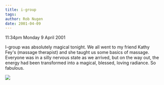 ```yaml
---
title: i-group
tags: 
author: Rob Nugen
date: 2001-04-09
---
```


<p class=date>11:34pm Monday 9 April 2001</p>

<p>I-group was absolutely magical tonight.  We all
went to my friend Kathy Fey's (massage therapist) and
she taught us some basics of massage.  Everyone was in
a silly nervous state as we arrived, but on the way
out, the energy had been transformed into a magical,
blessed, loving radiance.  So fabulous.</p>

<p><img src="/images/rob/wL-ROB.gif"/></p>
